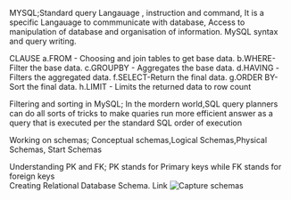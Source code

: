 MYSQL;Standard query Langauage , instruction and command, It is a specific Langauage to commmunicate with database,
Access to manipulation of database and organisation of information.
MySQL syntax and query writing.

CLAUSE
a.FROM - Choosing and join tables to get base data.
b.WHERE- Filter the base data.
c.GROUPBY - Aggregates the base data.
d.HAVING -Filters the aggregated data.
f.SELECT-Return the final data.
g.ORDER BY- Sort the final data.
h.LIMIT - Limits the returned data to row count

Filtering and sorting in MySQL; In the mordern world,SQL query planners can do all sorts of tricks to make quaries run more efficient answer as a query that is executed per the standard SQL order of execution 

Working on schemas; Conceptual schemas,Logical Schemas,Physical Schemas, Start Schemas	

Understanding PK and FK; PK stands for Primary keys  while FK stands for foreign keys 	
Creating Relational Database Schema.
Link
![Capture schemas](https://github.com/Nimotfash/MYSQL/assets/136696913/e8755a54-c33a-47d7-9062-14346c86ef1a)



